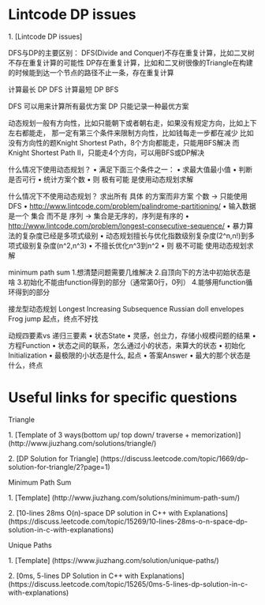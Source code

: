 # Lintcode DP issues
<p>1. [Lintcode DP issues]
<p>
DFS与DP的主要区别：
DFS(Divide and Conquer)不存在重复计算，比如二叉树不存在重复计算的可能性
DP存在重复计算，比如和二叉树很像的Triangle在构建的时候能到达一个节点的路径不止一条，存在重复计算

计算最长 DP DFS
计算最短 DP BFS

DFS 可以用来计算所有最优方案
DP 只能记录一种最优方案

动态规划一般有方向性，比如只能朝下或者朝右走，如果没有规定方向，比如上下左右都能走，
那一定有第三个条件来限制方向性，比如钱每走一步都在减少
比如没有方向性的题Knight Shortest Path，8个方向都能走，只能用BFS解决
而Knight Shortest Path II，只能走4个方向，可以用BFS或DP解决

什么情况下使用动态规划？
• 满足下面三个条件之一：
• 求最大值最小值
• 判断是否可行
• 统计方案个数
• 则 极有可能 是使用动态规划求解


什么情况下不使用动态规划？
求出所有 具体 的方案而非方案 个数 -> 只能使用DFS
• http://www.lintcode.com/problem/palindrome-partitioning/
• 输入数据是一个 集合 而不是 序列 -> 集合是无序的，序列是有序的
• http://www.lintcode.com/problem/longest-consecutive-sequence/
• 暴力算法的复杂度已经是多项式级别
• 动态规划擅长与优化指数级别复杂度(2^n,n!)到多项式级别复杂度(n^2,n^3)
• 不擅长优化n^3到n^2
• 则 极不可能 使用动态规划求解

minimum path sum
1.想清楚问题需要几维解决
2.自顶向下的方法中初始状态是啥
3.初始化不能由function得到的部分（通常第0行，0列）
4.能够用function循环得到的部分

接龙型动态规划
Longest Increasing Subsequence
Russian doll envelopes
Frog jump
起点，终点不好找


动规四要素vs 递归三要素
• 状态State
• 灵感，创㐀力，存储小规模问题的结果
• 方程Function
• 状态之间的联系，怎么通过小的状态，来算大的状态
• 初始化Initialization
• 最极限的小状态是什么, 起点
• 答案Answer
• 最大的那个状态是什么，终点


# Useful links for specific questions
<p>Triangle
<p>1. [Template of 3 ways(bottom up/ top down/ traverse + memorization)] (http://www.jiuzhang.com/solutions/triangle/)
<p>2. [DP Solution for Triangle] (https://discuss.leetcode.com/topic/1669/dp-solution-for-triangle/2?page=1)

<p>Minimum Path Sum
<p>1. [Template] (http://www.jiuzhang.com/solutions/minimum-path-sum/)
<p>2. [10-lines 28ms O(n)-space DP solution in C++ with Explanations] (https://discuss.leetcode.com/topic/15269/10-lines-28ms-o-n-space-dp-solution-in-c-with-explanations)

<p>Unique Paths
<p>1. [Template] (https://www.jiuzhang.com/solution/unique-paths/)
<p>2. [0ms, 5-lines DP Solution in C++ with Explanations] (https://discuss.leetcode.com/topic/15265/0ms-5-lines-dp-solution-in-c-with-explanations)




